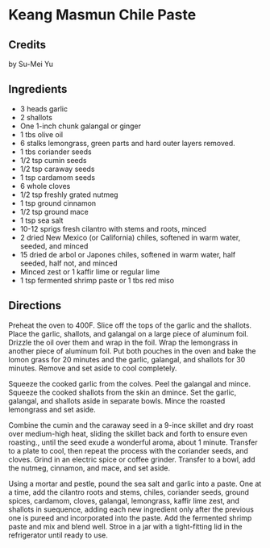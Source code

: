 # Keang Masmun Chile Paste 

## Credits

by Su-Mei Yu

## Ingredients

- 3 heads garlic
- 2 shallots
- One 1-inch chunk galangal or ginger
- 1 tbs olive oil
- 6 stalks lemongrass, green parts and hard outer layers removed. 
- 1 tbs coriander seeds
- 1/2 tsp cumin seeds
- 1/2 tsp caraway seeds
- 1 tsp cardamom seeds
- 6 whole cloves
- 1/2 tsp freshly grated nutmeg
- 1 tsp ground cinnamon
- 1/2 tsp ground mace
- 1 tsp sea salt
- 10-12 sprigs fresh cilantro with stems and roots, minced
- 2 dried New Mexico (or California) chiles, softened in warm water, seeded, and minced
- 15 dried de arbol or Japones chiles, softened in warm water, half seeded, half not, and minced
- Minced zest or 1 kaffir lime or regular lime
- 1 tsp fermented shrimp paste or 1 tbs red miso

## Directions

Preheat the oven to 400F. Slice off the tops of the garlic and the shallots. Place the garlic, shallots, and galangal on a large piece of aluminum foil. Drizzle the oil over them and wrap in the foil. Wrap the lemongrass in another piece of aluminum foil. Put both pouches in the oven and bake the lomon grass for 20 minutes and the garlic, galangal, and shallots for 30 minutes. Remove and set aside to cool completely.  
  
 Squeeze the cooked garlic from the colves. Peel the galangal and mince. Squeeze the cooked shallots from the skin an dmince. Set the garlic, galangal, and shallots aside in separate bowls. Mince the roasted lemongrass and set aside.  
  
 Combine the cumin and the caraway seed in a 9-ince skillet and dry roast over medium-high heat, sliding the skillet back and forth to ensure even roasting., until the seed exude a wonderful aroma, about 1 minute. Transfer to a plate to cool, then repeat the process with the coriander seeds, and cloves. Grind in an electric spice or coffee grinder. Transfer to a bowl, add the nutmeg, cinnamon, and mace, and set aside.   
  
 Using a mortar and pestle, pound the sea salt and garlic into a paste. One at a time, add the cilantro roots and stems, chiles, coriander seeds, ground spices, cardamom, cloves, galangal, lemongrass, kaffir lime zest, and shallots in suequence, adding each new ingredient only after the previous one is pureed and incorporated into the paste. Add the fermented shrimp paste and mix and blend well. Stroe in a jar with a tight-fitting lid in the refrigerator until ready to use.


